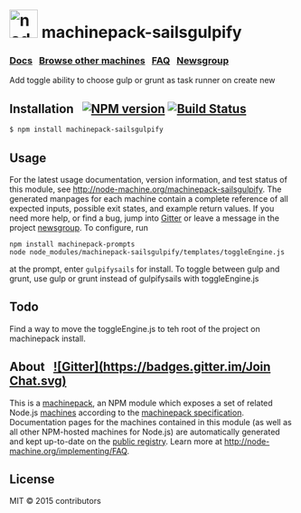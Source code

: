 
<h1>
  <a href="http://node-machine.org" title="Node-Machine public registry"><img alt="node-machine logo" title="Node-Machine Project" src="http://node-machine.org/images/machine-anthropomorph-for-white-bg.png" width="50" /></a>
  machinepack-sailsgulpify
</h1>

### [Docs](http://node-machine.org/machinepack-sailsgulpify) &nbsp; [Browse other machines](http://node-machine.org/machinepacks) &nbsp;  [FAQ](http://node-machine.org/implementing/FAQ)  &nbsp;  [Newsgroup](https://groups.google.com/forum/?hl=en#!forum/node-machine)

Add toggle ability to choose gulp or grunt as task runner on create new


## Installation &nbsp; [![NPM version](https://badge.fury.io/js/machinepack-sailsgulpify.svg)](http://badge.fury.io/js/machinepack-sailsgulpify) [![Build Status](https://travis-ci.org/mikermcneil/machinepack-sailsgulpify.png?branch=master)](https://travis-ci.org/mikermcneil/machinepack-sailsgulpify)

```sh
$ npm install machinepack-sailsgulpify
```

## Usage

For the latest usage documentation, version information, and test status of this module, see <a href="http://node-machine.org/machinepack-sailsgulpify" title="Add toggle ability to choose gulp or grunt as task runner on create new  (for node.js)">http://node-machine.org/machinepack-sailsgulpify</a>.  The generated manpages for each machine contain a complete reference of all expected inputs, possible exit states, and example return values.  If you need more help, or find a bug, jump into [Gitter](https://gitter.im/node-machine/general) or leave a message in the project [newsgroup](https://groups.google.com/forum/?hl=en#!forum/node-machine).
To configure, run
```
npm install machinepack-prompts
node node_modules/machinepack-sailsgulpify/templates/toggleEngine.js
```
at the prompt, enter ```gulpifysails``` for install. To toggle between gulp and grunt, use gulp or grunt instead of gulpifysails with toggleEngine.js

## Todo

Find a way to move the toggleEngine.js to teh root of the project on machinepack install.

## About  &nbsp; [![Gitter](https://badges.gitter.im/Join Chat.svg)](https://gitter.im/node-machine/general?utm_source=badge&utm_medium=badge&utm_campaign=pr-badge&utm_content=badge)

This is a [machinepack](http://node-machine.org/machinepacks), an NPM module which exposes a set of related Node.js [machines](http://node-machine.org/spec/machine) according to the [machinepack specification](http://node-machine.org/spec/machinepack).
Documentation pages for the machines contained in this module (as well as all other NPM-hosted machines for Node.js) are automatically generated and kept up-to-date on the <a href="http://node-machine.org" title="Public machine registry for Node.js">public registry</a>.
Learn more at <a href="http://node-machine.org/implementing/FAQ" title="Machine Project FAQ (for implementors)">http://node-machine.org/implementing/FAQ</a>.

## License

MIT &copy; 2015 contributors
